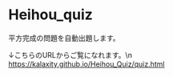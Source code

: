 # Heihou_quiz
平方完成の問題を自動出題します。

↓こちらのURLからご覧になれます。\n
https://kalaxity.github.io/Heihou_Quiz/quiz.html

